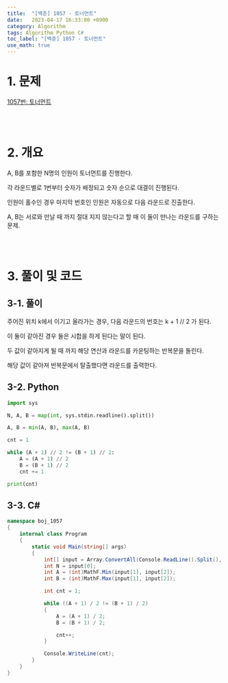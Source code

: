 ```yaml
---
title:  "[백준] 1057 - 토너먼트"
date:   2023-04-17 16:33:00 +0900
category: Algorithm
tags: Algorithm Python C#
toc_label: "[백준] 1057 - 토너먼트"
use_math: true
---
```


# 1. 문제
[1057번: 토너먼트](https://www.acmicpc.net/problem/1057)


<br/>
<br/>

# 2. 개요
A, B를 포함한 N명의 인원이 토너먼트를 진행한다.

각 라운드별로 1번부터 숫자가 배정되고 숫자 순으로 대결이 진행된다.

인원이 홀수인 경우 마지막 번호인 인원은 자동으로 다음 라운드로 진출한다.

A, B는 서로와 만날 때 까지 절대 지지 않는다고 할 때 이 둘이 만나는 라운드를 구하는 문제.

<br/>
<br/>

# 3. 풀이 및 코드
## 3-1. 풀이
주어진 위치 k에서 이기고 올라가는 경우, 다음 라운드의 번호는 k + 1 // 2 가 된다.

이 둘이 같아진 경우 둘은 시합을 하게 된다는 말이 된다.

두 값이 같아지게 될 때 까지 해당 연산과 라운드를 카운팅하는 반복문을 돌린다.

해당 값이 같아져 반복문에서 탈출했다면 라운드를 출력한다.

## 3-2. Python

```python
import sys

N, A, B = map(int, sys.stdin.readline().split())

A, B = min(A, B), max(A, B)

cnt = 1

while (A + 1) // 2 != (B + 1) // 2:
    A = (A + 1) // 2
    B = (B + 1) // 2
    cnt += 1

print(cnt)
```

## 3-3. C#

```csharp
namespace boj_1057
{
    internal class Program
    {
        static void Main(string[] args)
        {
            int[] input = Array.ConvertAll(Console.ReadLine().Split(), int.Parse);
            int N = input[0];
            int A = (int)MathF.Min(input[1], input[2]);
            int B = (int)MathF.Max(input[1], input[2]);

            int cnt = 1;

            while ((A + 1) / 2 != (B + 1) / 2)
            {
                A = (A + 1) / 2;
                B = (B + 1) / 2;

                cnt++;
            }

            Console.WriteLine(cnt);
        }
    }
}
```